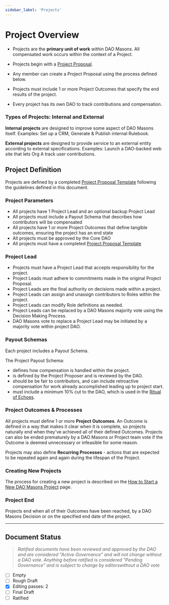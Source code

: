```yaml
---
sidebar_label: 'Projects'
---
```


# Project Overview

* Projects are the **primary unit of work** within DAO Masons. All compensated work occurs within the context of a Project.

* Projects begin with a [Project Proposal](../Templates/project-proposal).

* Any member can create a Project Proposal using the process defined below.

* Projects must include 1 or more Project Outcomes that specify the end results of the project.

* Every project has its own DAO to track contributions and compensation.

### Types of Projects: Internal and External

**Internal projects** are designed to improve some aspect of DAO Masons itself. Examples: Set up a CRM, Generate & Publish internal Rulebook.

**External projects** are designed to provide service to an external entity according to external specifications. Examples: Launch a DAO-backed web site that lets Org A track user contributions.

## Project Definition

Projects are defined by a completed [Project Proposal Template](../Templates/project-proposal) following the guidelines defined in this document.

### Project Parameters

- All projects have 1 Project Lead and an optional backup Project Lead
- All projects must include a Payout Schema that describes how contributors will be compensated
- All projects have 1 or more Project Outcomes that define tangible outcomes, ensuring the project has an end state
- All projects must be approved by the Core DAO
- All projects must have a completed [Project Proposal Template](../Templates/project-proposal)

### Project Lead

* Projects must have a Project Lead that accepts responsibility for the project.
* Project Leads must adhere to commitments made in the original Project Proposal.
* Project Leads are the final authority on decisions made within a project. 
* Project Leads can assign and unassign contributors to Roles within the project. 
* Project Leads can modify Role definitions as needed. 
* Project Leads can be replaced by a DAO Masons majority vote using the Decision Making Process.
* DAO Masons vote to replace a Project Lead may be initiated by a majority vote within project DAO.


### Payout Schemas

Each project includes a Payout Schema. 

The Project Payout Schema: 

* defines how compensation is handled within the project. 
* is defined by the Project Proposer and is reviewed by the DAO. 
* should be be fair to contributors, and can include retroactive compensation for work already accomplished leading up to project start.
* must include a minimum 10% cut to the DAO, which is used in the [Ritual of Echoes](/Rituals/ritual-of-echoes).


### Project Outcomes & Processes

All projects must define 1 or more **Project Outcomes**. An Outcome is defined in a way that makes it clear when it is complete, so projects naturally end when they've achieved all of their defined Outcomes. Projects can also be ended prematurely by a DAO Masons or Project team vote if the Outcome is deemed unnecessary or infeasible for some reason.

Projects may also define **Recurring Processes** - actions that are expected to be repeated again and again during the lifespan of the Project.

### Creating New Projects

The process for creating a new project is described on the [How to Start a New DAO Masons Project](/Templates/project-proposal) page.

### Project End

Projects end when all of their Outcomes have been reached, by a DAO Masons Decision or on the specified end date of the project.

--- 

## Document Status
> *Ratified documents have been reviewed and approved by the DAO and are considered "Active Governance" and will not change without a DAO vote. Anything before ratified is considered "Pending Governance" and is subject to change by editorswithout a DAO vote*

- [ ] Empty
- [ ] Rough Draft
- [x] Editing passes: 2
- [ ] Final Draft
- [ ] Ratified